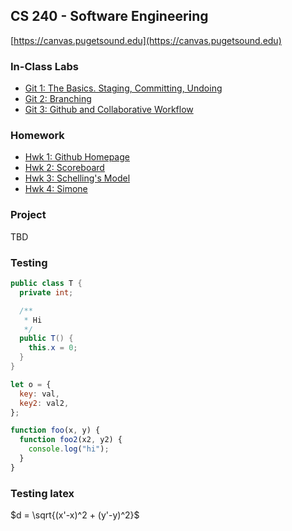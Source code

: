 ## CS 240 - Software Engineering

[https://canvas.pugetsound.edu](https://canvas.pugetsound.edu)

### In-Class Labs

- [Git 1: The Basics. Staging, Committing, Undoing](lab.git1/)
- [Git 2: Branching](lab.git2/)
- [Git 3: Github and Collaborative Workflow](lab.git3/)

### Homework

- [Hwk 1: Github Homepage](hwk1.hgpages/)
- [Hwk 2: Scoreboard](hwk2.scoreboard/)
- [Hwk 3: Schelling's Model](hwk3.schelling/)
- [Hwk 4: Simone](hwk4.simone/)

### Project

TBD

### Testing

```java
public class T {
  private int;

  /**
   * Hi
   */
  public T() {
    this.x = 0;
  }
}
```

```js
let o = {
  key: val,
  key2: val2,
};

function foo(x, y) {
  function foo2(x2, y2) {
    console.log("hi");
  }
}
```

### Testing latex

$d = \sqrt{(x'-x)^2 + (y'-y)^2}$
